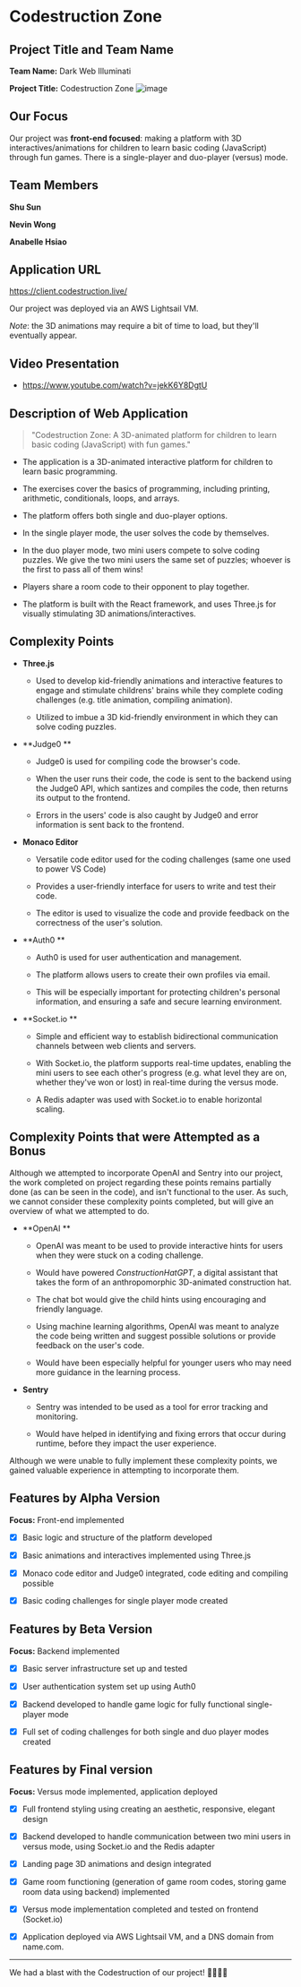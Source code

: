 # Codestruction Zone

## Project Title and Team Name

**Team Name:** Dark Web Illuminati

**Project Title:** Codestruction Zone
![image](https://user-images.githubusercontent.com/77652973/230238490-d89ad8d8-0a95-4331-ad2b-71fe743d31db.png)

## Our Focus

Our project was **front-end focused**: making a platform with 3D interactives/animations for children to learn basic coding (JavaScript) through fun games. There is a single-player and duo-player (versus) mode.

## Team Members

**Shu Sun** 

**Nevin Wong**

**Anabelle Hsiao** 

## Application URL

https://client.codestruction.live/

Our project was deployed via an AWS Lightsail VM.

_Note_: the 3D animations may require a bit of time to load, but they'll eventually appear.

## Video Presentation

- https://www.youtube.com/watch?v=jekK6Y8DgtU

## Description of Web Application

> "Codestruction Zone: A 3D-animated platform for children to learn basic coding (JavaScript) with fun games."

- The application is a 3D-animated interactive platform for children to learn basic programming.

- The exercises cover the basics of programming, including printing, arithmetic, conditionals, loops, and arrays.

- The platform offers both single and duo-player options.

- In the single player mode, the user solves the code by themselves.

- In the duo player mode, two mini users compete to solve coding puzzles. We give the two mini users the same set of puzzles; whoever is the first to pass all of them wins!

- Players share a room code to their opponent to play together.

- The platform is built with the React framework, and uses Three.js for visually stimulating 3D animations/interactives.

## Complexity Points

- **Three.js**

  - Used to develop kid-friendly animations and interactive features to engage and stimulate childrens' brains while they complete coding challenges (e.g. title animation, compiling animation).

  - Utilized to imbue a 3D kid-friendly environment in which they can solve coding puzzles.

- **Judge0 **

  - Judge0 is used for compiling code the browser's code.

  - When the user runs their code, the code is sent to the backend using the Judge0 API, which santizes and compiles the code, then returns its output to the frontend.

  - Errors in the users' code is also caught by Judge0 and error information is sent back to the frontend.

- **Monaco Editor**

  - Versatile code editor used for the coding challenges (same one used to power VS Code)

  - Provides a user-friendly interface for users to write and test their code.

  - The editor is used to visualize the code and provide feedback on the correctness of the user's solution.

- **Auth0 **

  - Auth0 is used for user authentication and management.

  - The platform allows users to create their own profiles via email.

  - This will be especially important for protecting children's personal information, and ensuring a safe and secure learning environment.

- **Socket.io **

  - Simple and efficient way to establish bidirectional communication channels between web clients and servers.

  - With Socket.io, the platform supports real-time updates, enabling the mini users to see each other's progress (e.g. what level they are on, whether they've won or lost) in real-time during the versus mode.

  - A Redis adapter was used with Socket.io to enable horizontal scaling.

## Complexity Points that were Attempted as a Bonus

Although we attempted to incorporate OpenAI and Sentry into our project, the work completed on project regarding these points remains partially done (as can be seen in the code), and isn't functional to the user. As such, we cannot consider these complexity points completed, but will give an overview of what we attempted to do.

- **OpenAI **

  - OpenAI was meant to be used to provide interactive hints for users when they were stuck on a coding challenge.

  - Would have powered _ConstructionHatGPT_, a digital assistant that takes the form of an anthropomorphic 3D-animated construction hat.

  - The chat bot would give the child hints using encouraging and friendly language.

  - Using machine learning algorithms, OpenAI was meant to analyze the code being written and suggest possible solutions or provide feedback on the user's code.

  - Would have been especially helpful for younger users who may need more guidance in the learning process.

- **Sentry**

  - Sentry was intended to be used as a tool for error tracking and monitoring.

  - Would have helped in identifying and fixing errors that occur during runtime, before they impact the user experience.

Although we were unable to fully implement these complexity points, we gained valuable experience in attempting to incorporate them.

## Features by Alpha Version

**Focus:** Front-end implemented

- [x] Basic logic and structure of the platform developed

- [x] Basic animations and interactives implemented using Three.js

- [x] Monaco code editor and Judge0 integrated, code editing and compiling possible

- [x] Basic coding challenges for single player mode created

## Features by Beta Version

**Focus:** Backend implemented

- [x] Basic server infrastructure set up and tested

- [x] User authentication system set up using Auth0

- [x] Backend developed to handle game logic for fully functional single-player mode

- [x] Full set of coding challenges for both single and duo player modes created

## Features by Final version

**Focus:** Versus mode implemented, application deployed

- [x] Full frontend styling using creating an aesthetic, responsive, elegant design

- [x] Backend developed to handle communication between two mini users in versus mode, using Socket.io and the Redis adapter

- [x] Landing page 3D animations and design integrated

- [x] Game room functioning (generation of game room codes, storing game room data using backend) implemented

- [x] Versus mode implementation completed and tested on frontend (Socket.io)

- [x] Application deployed via AWS Lightsail VM, and a DNS domain from name.com.

---

We had a blast with the Codestruction of our project! 👷🚧🐱‍💻
